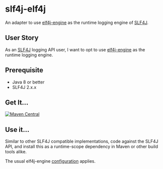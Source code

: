 # slf4j-elf4j

An adapter to use [elf4j-engine](https://github.com/elf4j/elf4j-engine) as the runtime logging engine
of [SLF4J](https://www.slf4j.org/).

## User Story

As an [SLF4J](https://www.slf4j.org/) logging API user, I want to opt to
use [elf4j-engine](https://github.com/elf4j/elf4j-engine) as the runtime logging engine.

## Prerequisite

* Java 8 or better
* SLF4J 2.x.x

## Get It...

[![Maven Central](https://img.shields.io/maven-central/v/io.github.elf4j/slf4j-elf4j.svg?label=Maven%20Central)](https://central.sonatype.com/search?smo=true&q=pkg%253Amaven%252Fio.github.elf4j%252Fslf4j-elf4j)

## Use it...

Similar to other SLF4J compatible implementations, code against the SLF4J API, and install this as a runtime-scope
dependency in Maven or other build tools alike.

The usual elf4j-engine [configuration](https://github.com/elf4j/elf4j-provider#configuration) applies.